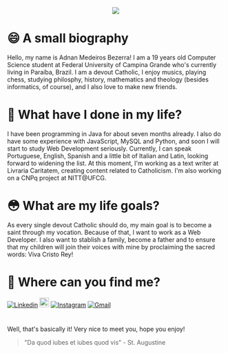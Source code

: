 <div align="center">
    <img src="https://i.imgur.com/qW6chYg.png">
</div>

# :smile: A small biography 
Hello, my name is Adnan Medeiros Bezerra! I am a 19 years old Computer Science student at Federal University of Campina
Grande who's currently living in Paraíba, Brazil. I am a devout Catholic, I enjoy musics, playing chess, studying 
philosphy, history, mathematics and theology (besides informatics, of course), and I also love to make new friends. 

# :thinking: What have I done in my life? 
I have been programming in Java for about seven months already. I also do have some experience with JavaScript, MySQL and Python,
and soon I will start to study Web Development seriously. Currently, I can speak Portuguese, English, Spanish and a little bit
of Italian and Latin, looking forward to widening the list. At this moment, I'm working as a text writer at Livraria Caritatem,
creating content related to Catholicism. I'm also working on a CNPq project at NITT@UFCG.

# :flushed: What are my life goals? 
As every single devout Catholic should do, my main goal is to become a saint through my vocation. Because of that, I want 
to work as a Web Developer. I also want to stablish a family, become a father and to ensure that my children will join their
voices with mine by proclaiming the sacred words: Viva Cristo Rey!

# :monocle_face: Where can you find me? 
[![Linkedin](https://img.shields.io/badge/-LinkedIn-blue?style=flat&logo=Linkedin&logoColor=white)](https://www.linkedin.com/in/adnan-bezerra-374134220/)
[<img src="https://img.shields.io/github/followers/LeandraOS?label=follow&style=social" height="22" title="Follow me" />](https://github.com/adnanbezerra) 
[![Instagram](https://img.shields.io/badge/-Instagram-c13584?style=flat&labelColor=c13584&logo=instagram&logoColor=white)](https://www.instagram.com/adnanbezerra)
[![Gmail](https://img.shields.io/badge/-Gmail-c14438?style=flat&logo=Gmail&logoColor=white)](mailto:adnanbezerra@gmail.com)

#

Well, that's basically it! Very nice to meet you, hope you enjoy!
> "Da quod iubes et iubes quod vis" - St. Augustine

<!---
adnanbezerra/adnanbezerra is a ✨ special ✨ repository because its `README.md` (this file) appears on your GitHub profile.
You can click the Preview link to take a look at your changes.
--->
